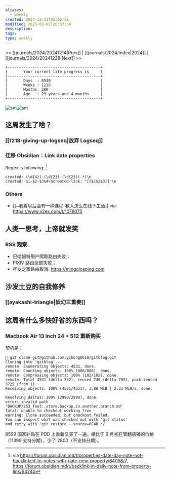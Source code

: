 ```yaml
---
aliases:
  - weekly
created: 2024-12-21T01:02:28
modified: 2025-03-02T20:37:34
description: 
tags: 
type: weekly
---
```


<< [[journals/2024/20241214|Prev]] | [[journals/2024/index|2024]] | [[journals/2024/20241228|Next]] >>

```shell
+-----------------------------------------+
|       Your current life progress is     |
|-----------------------------------------+
|       Days  : 8530                      |
|       Weeks : 1218                      |
|       Months: 280                       |
|       Age   : 23 years and 4 months     |
+-----------------------------------------+
```

![sm](https://img.owspace.com/Public/uploads/Download/2024/1217.jpg)![sm](https://img.owspace.com/Public/uploads/Download/2024/1220.jpg)

## 这周发生了啥？

### [[1218-giving-up-logseq|放弃 Logseq]]

### 迁移 Obsidian：Link date properties

Regex is following: [^link-date-url-on-obsidian]

```
created: (\d{4})-(\d{2})-(\d{2})(.*)\n
created: $1-$2-$3$4\ncreated-link: "[[$1$2$3]]"\n
```

### Others

- [[~我看以后会有一种课程-教人怎么在线下生活]] via: https://www.v2ex.com/t/1078075

## 人类一思考，上帝就发笑

### RSS 观察
- 巴哈姆特用户爬取路由失败；
- PIXIV 路由全部失败；
- 杯友之家路由取消: https://mingqiceping.com

## 沙发土豆的自我修养
### [[ayakashi-triangle|妖幻三重奏]]

## 这周有什么多快好省的东西吗？
### Macbook Air 13 inch 24 + 512 重新购买

契机是：

```
 git clone git@github.com:yihong0618/gitblog.git
Cloning into 'gitblog'...
remote: Enumerating objects: 4531, done.
remote: Counting objects: 100% (806/806), done.
remote: Compressing objects: 100% (102/102), done.
remote: Total 4531 (delta 732), reused 746 (delta 703), pack-reused 3725 (from 1)
Receiving objects: 100% (4531/4531), 3.86 MiB | 2.33 MiB/s, done.

Resolving deltas: 100% (2990/2990), done.
error: invalid path 'BACKUP/253_feat:.store.backup.in.another.branch.md'
fatal: unable to checkout working tree
warning: Clone succeeded, but checkout failed.
You can inspect what was checked out with 'git status'
and retry with 'git restore --source=HEAD :/'
```

8599 国家补贴在 PDD 上重新又买了一遍。相比于 9 月初在管翻店铺的价格（11399 支持分期），少了 2800（不支持分期）。

[^link-date-url-on-obsidian]: via https://forum.obsidian.md/t/properties-date-day-note-not-backlinked-to-notes-with-date-new-property/64058/7, https://forum.obsidian.md/t/backlink-in-daily-note-from-property-link/64240

